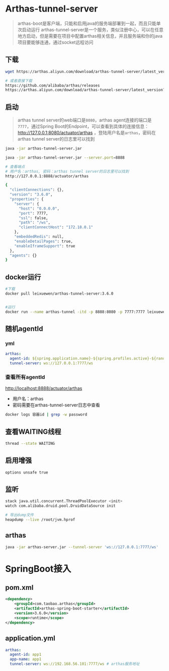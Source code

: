 # Arthas-tunnel-server

> arthas-boot是客户端，只能和启用java的服务端部署到一起，而且只能单次启动运行
> arthas-tunnel-server是一个服务，类似注册中心，可以在任意地方启动，但是需要在项目中配置arthas相关信息，并且服务端和你的java项目要能够连通，通过socket远程访问


## 下载

```sh
wget https://arthas.aliyun.com/download/arthas-tunnel-server/latest_version?mirror=aliyun -O arthas-tunnel-server.jar

# 或者直接下载
https://github.com/alibaba/arthas/releases
https://arthas.aliyun.com/download/arthas-tunnel-server/latest_version?mirror=aliyun
```



## 启动

> arthas tunnel server的web端口是`8080`，arthas agent连接的端口是`7777`，通过Spring Boot的Endpoint，可以查看到具体的连接信息： http://127.0.0.1:8080/actuator/arthas ，登陆用户名是`arthas`，密码在arthas tunnel server的日志里可以找到

```sh
java -jar arthas-tunnel-server.jar

java -jar arthas-tunnel-server.jar --server.port=8888

# 查看端点
# 用户名：arthas, 密码：arthas tunnel server的日志里可以找到
http://127.0.0.1:8888/actuator/arthas

{
  "clientConnections": {},
  "version": "3.6.0",
  "properties": {
    "server": {
      "host": "0.0.0.0",
      "port": 7777,
      "ssl": false,
      "path": "/ws",
      "clientConnectHost": "172.18.0.1"
    },
    "embeddedRedis": null,
    "enableDetailPages": true,
    "enableIframeSupport": true
  },
  "agents": {}
}
```

## docker运行

```sh
#下载
docker pull leixuewen/arthas-tunnel-server:3.6.0


#运行
docker run --name arthas-tunnel -itd -p 8888:8080 -p 7777:7777 leixuewen/arthas-tunnel-server:3.6.0
```

## 随机agentId

### yml

```yaml
arthas:
  agent-id: ${spring.application.name}-${spring.profiles.active}-${random.uuid}
  tunnel-server: ws://127.0.0.1:7777/ws
```



### 查看所有agentId

[http://localhost:8888/actuator/arthas](http://localhost:8888/actuator/arthas)

* 用户名：arthas
* 密码需要在arthas-tunnel-server日志中查看

```sh
docker logs 容器id | grep -w password
```



## 查看WAITING线程
```sh
thread --state WAITING
```

## 启用增强
```sh
options unsafe true
```

## 监听

```sh
stack java.util.concurrent.ThreadPoolExecutor <init>
watch com.alibaba.druid.pool.DruidDataSource init

# 导出dump文件
heapdump --live /root/jvm.hprof
```


## arthas

```sh
java -jar arthas-server.jar --tunnel-server 'ws://127.0.0.1:7777/ws'
```



# SpringBoot接入

## pom.xml

```xml
<dependency>
    <groupId>com.taobao.arthas</groupId>
    <artifactId>arthas-spring-boot-starter</artifactId>
    <version>3.6.0</version>
    <scope>runtime</scope>
</dependency>
```



## application.yml

```yaml
arthas:
  agent-id: app1
  app-name: app1
  tunnel-server: ws://192.168.56.101:7777/ws # arthas服务地址
```

